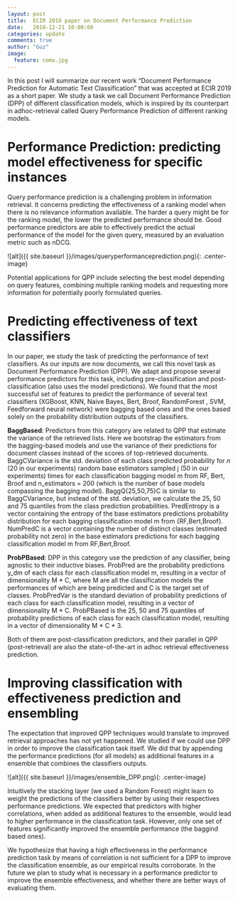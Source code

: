 ```yaml
---
layout: post
title:  ECIR 2019 paper on Document Performance Prediction
date:   2018-12-21 10:00:00
categories: update
comments: true
author: "Guz"
image:
  feature: como.jpg
---
```


<!-- ![alt](/images/image.png){: .center-image}  -->

In this post I will summarize our recent work “Document Performance Prediction for Automatic Text Classification” that was accepted at ECIR 2019 as a short paper. We study a task we call Document Performance Prediction (DPP) of different classification models, which is inspired by its counterpart in adhoc-retrieval called Query Performance Prediction of different ranking models. 

# Performance Prediction: predicting model effectiveness for specific instances
 
Query performance prediction is a challenging problem in information retrieval. It concerns predicting the effectiveness of a ranking model when there is no relevance information available. The harder a query might be for the ranking model, the lower the predicted performance should be. Good performance predictors are able to effectively predict the actual performance of the model for the given query, measured by an evaluation metric such as nDCG.

![alt]({{ site.baseurl }}/images/queryperformanceprediction.png){: .center-image}

Potential applications for QPP include selecting the best model depending on query features, combining multiple ranking models and requesting more information for potentially poorly formulated queries. 

# Predicting effectiveness of text classifiers

In our paper, we study the task of predicting the performance of text classifiers. As our inputs are now documents, we call this novel task as Document Performance Prediction (DPP). We adapt and propose several performance predictors for this task, including pre-classification and post-classification (also uses the model predictions). We found that the most successful set of features to predict the performance of several text classifiers (XGBoost, KNN, Naive Bayes, Bert, Broof, RandomForest , SVM, Feedforward neural network) were bagging based ones and the ones based solely on the probability distribution outputs of the classifiers. 

**BaggBased**: Predictors from this category are related to QPP that estimate the variance of the retrieved lists. Here we bootstrap the estimators from the bagging-based models and use the variance of their predictions for document classes instead of the scores of top-retrieved documents. BaggCVariance is the std. deviation of each class predicted probability for $n$ (20 in our experiments) random base estimators sampled j (50 in our experiments) times for each classification bagging model m from RF, Bert, Broof and n_estimators = 200 (which is the number of base models compassing the bagging model). BaggQ{25,50,75}C is similar to BaggCVariance, but instead of the std. deviation, we calculate the 25, 50 and 75 quantiles from the class prediction probabilities. PredEntropy is a vector containing the entropy of the base estimators predictions probability distribution for each bagging classification model m from {RF,Bert,Broof}. NumPredC is a vector containing the number of distinct classes (estimated probability not zero) in the base estimators predictions for each bagging classification model m from RF,Bert,Broof.

**ProbPBased**: DPP in this category use the prediction of any classifier, being agnostic to their inductive biases. ProbPred are the probability predictions y_dm of each class for each classification model m, resulting in a vector of dimensionality M * C, where M are all the classification models the performances of which are being predicted and C is the target set of classes. ProbPredVar is the standard deviation of probability predictions of each class for each classification model, resulting in a vector of dimensionality M * C. ProbPBased is the 25, 50 and 75 quantiles of probability predictions of each class for each classification model, resulting in a vector of dimensionality M * C * 3.

Both of them are post-classification predictors, and their parallel in QPP (post-retrieval) are also the state-of-the-art in adhoc retrieval effectiveness prediction.

# Improving classification with effectiveness prediction and ensembling

The expectation that improved QPP techniques would translate to improved retrieval approaches has not yet happened. We studied if we could use DPP in order to improve the classification task itself. We did that by appending the performance predictions (for all models) as additional features in a ensemble that combines the classifiers outputs. 

![alt]({{ site.baseurl }}/images/ensemble_DPP.png){: .center-image}

Intuitively the stacking layer (we used a Random Forest) might learn to weight the predictions of the classifiers better by using their respectives performance predictions. We expected that predictors with higher correlations, when added as additional features to the ensemble, would lead to higher performance in the classification task. However, only one set of features significantly improved the ensemble performance (the baggind based ones). 

We hypothesize that having a high effectiveness in the performance prediction task by means of correlation is not sufficient for a DPP to improve the classification ensemble, as our empirical results corroborate. In the future we plan to study what is necessary in a performance predictor to improve the ensemble effectiveness, and whether there are better ways of evaluating them.

